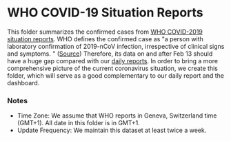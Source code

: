 # WHO COVID-19 Situation Reports

This folder summarizes the confirmed cases from [WHO COVID-2019 situation reports](https://www.who.int/emergencies/diseases/novel-coronavirus-2019/situation-reports/). WHO defines the confirmed case as "a person with laboratory confirmation of 2019-nCoV
infection, irrespective of clinical signs and symptoms. " ([Source](https://www.who.int/publications-detail/global-surveillance-for-human-infection-with-novel-coronavirus-(2019-ncov))) Therefore, its data on and after Feb 13 should have a huge gap compared with our [daily reports](https://github.com/CSSEGISandData/COVID-19/tree/master/csse_covid_19_data/csse_covid_19_daily_reports). In order to bring a more comprehensive picture of the current coronavirus situation, we create this folder, which will serve as a good complementary to our daily report and the dashboard.

### Notes
* Time Zone: We assume that WHO reports in Geneva, Switzerland time (GMT+1). All date in this folder is in GMT+1.
* Update Frequency: We maintain this dataset at least twice a week.
